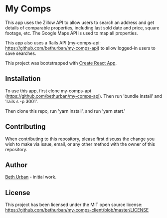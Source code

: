 # My Comps

This app uses the Zillow API to allow users to search an address and get details of comparable properties, including last sold date and price, square footage, etc. The Google Maps API is used to map all properties.

This app also uses a Rails API (my-comps-api: https://github.com/bethurban/my-comps-api) to allow logged-in users to save searches.

This project was bootstrapped with [Create React App](https://github.com/facebook/create-react-app).

## Installation

To use this app, first clone my-comps-api (https://github.com/bethurban/my-comps-api). Then run 'bundle install' and 'rails s -p 3001'.

Then clone this repo, run 'yarn install', and run 'yarn start.'

## Contributing

When contributing to this repository, please first discuss the change you wish
to make via issue, email, or any other method with the owner of this repository.

## Author

[Beth Urban](https://github.com/bethurban) - initial work.

## License

This project has been licensed under the MIT open source license:
https://github.com/bethurban/my-comps-client/blob/master/LICENSE
